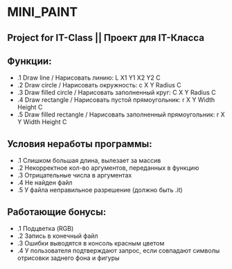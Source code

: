 # MINI_PAINT

## Project for IT-Class || Проект для IT-Класса

## Функции:
* .1 Draw line / Нарисовать линию: L X1 Y1 X2 Y2 C 
* .2 Draw circle / Нарисовать окружность: c X Y Radius C
* .3 Draw filled circle / Нарисовать заполненный круг: C X Y Radius C
* .4 Draw rectangle / Нарисовать пустой прямоугольник: r X Y Width Height C
* .5 Draw filled rectangle / Нарисовать заполненный прямоугольник: r X Y Width Height C

## Условия неработы программы:
* .1 Слишком большая длина, вылезает за массив 
* .2 Некорректное кол-во аргументов, переданных в функцию
* .3 Отрицательные числа в аргументах 
* .4 Не найден файл
* .5 У файла неправильное разрешение (должно быть .it)

## Работающие бонусы:
* .1 Подцветка (RGB)
* .2 Запись в конечный файл
* .3 Ошибки выводятся в консоль красным цветом
* .4 У пользователя подтверждают запрос, если совпадают символы отрисовки заднего фона и фигуры
